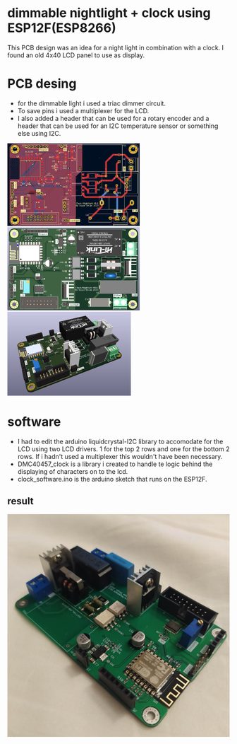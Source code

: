 # dimmable nightlight + clock using ESP12F(ESP8266)
This PCB design was an idea for a night light in combination with a clock. I found an old 4x40 LCD panel to use as display.
# PCB desing
- for the dimmable light i used a triac dimmer circuit.
- To save pins i used a multiplexer for the LCD.
- I also added a header that can be used for a rotary encoder and a header that can be used for an I2C temperature sensor or something else using I2C.

<img src="content/layout.jpg" alt="pic" width="300"/> <img src="content/layout_2.jpg" alt="pic" width="300"/> <img src="content/persp1.jpg" alt="pic" width="280"/>

# software
- I had to edit the arduino liquidcrystal-I2C library to accomodate for the LCD using two LCD drivers. 1 for the top 2 rows and one for the bottom 2 rows. If i hadn't used a multiplexer
this wouldn't have been necessary.
- DMC40457_clock is a library i created to handle te logic behind the displaying of characters on to the lcd.
- clock_software.ino is the arduino sketch that runs on the ESP12F.

## result
<img src="content/persp2.jpg" alt="pic" width="800"/>


